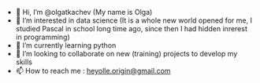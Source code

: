 - 👋 Hi, I’m @olgatkachev (My name is Olga)
- 👀 I’m interested in data science (It is a whole new world opened for me, I studied Pascal in school long time ago, since then I had hidden inrerest in programming)
- 🌱 I’m currently learning python
- 💞️ I’m looking to collaborate on new (training) projects to develop my skills
- 📫 How to reach me : heyolle.origin@gmail.com

<!---
olgatkachev/olgatkachev is a ✨ special ✨ repository because its `README.md` (this file) appears on your GitHub profile.
You can click the Preview link to take a look at your changes.
--->
